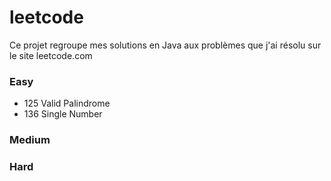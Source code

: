 # leetcode
Ce projet regroupe mes solutions en Java aux problèmes que j'ai résolu sur le site leetcode.com

### Easy
- 125 Valid Palindrome
- 136 Single Number
### Medium
### Hard
